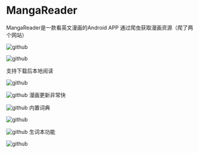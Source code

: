 # MangaReader
MangaReader是一款看英文漫画的Android APP
通过爬虫获取漫画资源（爬了两个网站）

![github](https://github.com/warriorWorld/MangaReader/blob/master/app/screenshot/d3581257b41b2823c03031df92e9a8c.jpg)

![github](https://github.com/warriorWorld/MangaReader/blob/master/app/screenshot/6370438f0e35261e19c6af64b81249e.jpg)

支持下载后本地阅读

![github](https://github.com/warriorWorld/MangaReader/blob/master/app/screenshot/a045bb474919ff42a5bafd4e4bbfc46.jpg)

![github](https://github.com/warriorWorld/MangaReader/blob/master/app/screenshot/ae7544dbb1889d3fc93154597fd0869.jpg)
漫画更新非常快

![github](https://github.com/warriorWorld/MangaReader/blob/master/app/screenshot/23940de1e254f2ad8e24a4c4f7c1a81.jpg)
内置词典

![github](https://github.com/warriorWorld/MangaReader/blob/master/app/screenshot/42e4b0def7520e82907d8c831ea655a.jpg)

![github](https://github.com/warriorWorld/MangaReader/blob/master/app/screenshot/6122c9dd5711c40be6fd30d73dd1ff5.jpg)
生词本功能

![github](https://github.com/warriorWorld/MangaReader/blob/master/app/screenshot/c1e957f582c3535ee64a9dce833e9c6.jpg)


